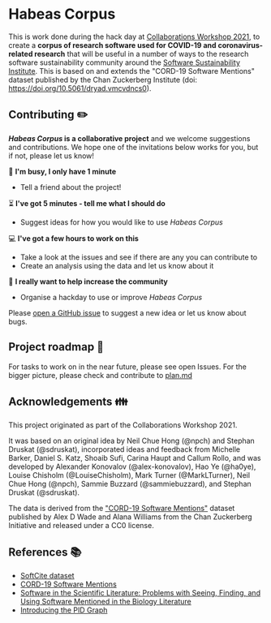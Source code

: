 # Habeas Corpus

This is work done during the hack day at [Collaborations Workshop 2021](https://www.software.ac.uk/cw21), to create a **corpus of research software used for COVID-19 and coronavirus-related research** that will be useful in a number of ways to the research software sustainability community around the [Software Sustainability Institute](https://www.software.ac.uk/). This is based on and extends the "CORD-19 Software Mentions" dataset published by the Chan Zuckerberg Institute (doi: https://doi.org/10.5061/dryad.vmcvdncs0).

## Contributing :pencil2:

**_Habeas Corpus_ is a collaborative project** and we welcome suggestions and contributions. We hope one of the invitations below works for you, but if not, please let us know!

:running: **I'm busy, I only have 1 minute**
- Tell a friend about the project!

:hourglass_flowing_sand: **I've got 5 minutes - tell me what I should do**
- Suggest ideas for how you would like to use _Habeas Corpus_

:computer: **I've got a few hours to work on this**
- Take a look at the issues and see if there are any you can contribute to
- Create an analysis using the data and let us know about it

:tada: **I really want to help increase the community**
- Organise a hackday to use or improve _Habeas Corpus_

Please [open a GitHub issue](https://github.com/softwaresaved/habeas-corpus/issues) to suggest a new idea or let us know about bugs.

## Project roadmap :checkered_flag:
For tasks to work on in the near future, please see open Issues. 
For the bigger picture, please check and contribute to [plan.md](docs/plan.md)

## Acknowledgements :family:

This project originated as part of the Collaborations Workshop 2021.

It was based on an original idea by Neil Chue Hong (@npch) and Stephan Druskat (@sdruskat), incorporated ideas and feedback from Michelle Barker, Daniel S. Katz, Shoaib Sufi, Carina Haupt and Callum Rollo, and was developed by Alexander Konovalov (@alex-konovalov), Hao Ye (@ha0ye), Louise Chisholm (@LouiseChisholm), Mark Turner (@MarkLTurner), Neil Chue Hong (@npch), Sammie Buzzard (@sammiebuzzard), and Stephan Druskat (@sdruskat).

The data is derived from the ["CORD-19 Software Mentions"](https://datadryad.org/stash/dataset/doi:10.5061/dryad.vmcvdncs0) dataset published by Alex D Wade and Alana Williams from the Chan Zuckerberg Initiative and released under a CC0 license. 


## References :books:

- [SoftCite dataset](https://github.com/howisonlab/softcite-dataset)
- [CORD-19 Software Mentions](https://datadryad.org/stash/dataset/doi:10.5061/dryad.vmcvdncs0)
- [Software in the Scientific Literature: Problems with Seeing, Finding, and Using Software Mentioned in the Biology Literature](http://james.howison.name/pubs/howison-bullard-2015-software-citation.pdf)
- [Introducing the PID Graph](https://www.project-freya.eu/en/blogs/blogs/the-pid-graph)
